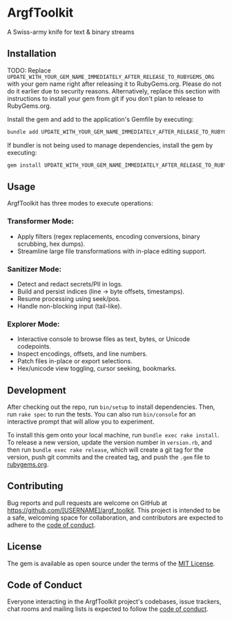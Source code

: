 # ArgfToolkit

A Swiss-army knife for text & binary streams

## Installation

TODO: Replace `UPDATE_WITH_YOUR_GEM_NAME_IMMEDIATELY_AFTER_RELEASE_TO_RUBYGEMS_ORG` with your gem name right after releasing it to RubyGems.org. Please do not do it earlier due to security reasons. Alternatively, replace this section with instructions to install your gem from git if you don't plan to release to RubyGems.org.

Install the gem and add to the application's Gemfile by executing:

```bash
bundle add UPDATE_WITH_YOUR_GEM_NAME_IMMEDIATELY_AFTER_RELEASE_TO_RUBYGEMS_ORG
```

If bundler is not being used to manage dependencies, install the gem by executing:

```bash
gem install UPDATE_WITH_YOUR_GEM_NAME_IMMEDIATELY_AFTER_RELEASE_TO_RUBYGEMS_ORG
```

## Usage

ArgfToolkit has three modes to execute operations:

### Transformer Mode:

- Apply filters (regex replacements, encoding conversions, binary scrubbing, hex dumps).
- Streamline large file transformations with in-place editing support.

### Sanitizer Mode:

- Detect and redact secrets/PII in logs.
- Build and persist indices (line → byte offsets, timestamps).
- Resume processing using seek/pos.
- Handle non-blocking input (tail-like).

### Explorer Mode:

- Interactive console to browse files as text, bytes, or Unicode codepoints.
- Inspect encodings, offsets, and line numbers.
- Patch files in-place or export selections.
- Hex/unicode view toggling, cursor seeking, bookmarks.

## Development

After checking out the repo, run `bin/setup` to install dependencies. Then, run `rake spec` to run the tests. You can also run `bin/console` for an interactive prompt that will allow you to experiment.

To install this gem onto your local machine, run `bundle exec rake install`. To release a new version, update the version number in `version.rb`, and then run `bundle exec rake release`, which will create a git tag for the version, push git commits and the created tag, and push the `.gem` file to [rubygems.org](https://rubygems.org).

## Contributing

Bug reports and pull requests are welcome on GitHub at https://github.com/[USERNAME]/argf_toolkit. This project is intended to be a safe, welcoming space for collaboration, and contributors are expected to adhere to the [code of conduct](https://github.com/[USERNAME]/argf_toolkit/blob/master/CODE_OF_CONDUCT.md).

## License

The gem is available as open source under the terms of the [MIT License](https://opensource.org/licenses/MIT).

## Code of Conduct

Everyone interacting in the ArgfToolkit project's codebases, issue trackers, chat rooms and mailing lists is expected to follow the [code of conduct](https://github.com/[USERNAME]/argf_toolkit/blob/master/CODE_OF_CONDUCT.md).
